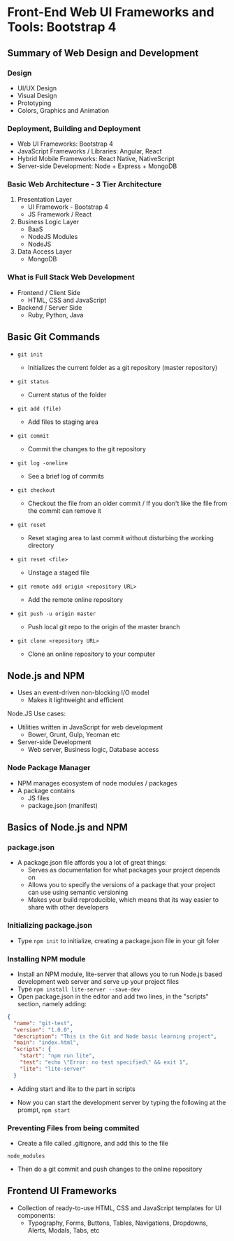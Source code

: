 # Front-End Web UI Frameworks and Tools: Bootstrap 4

## Summary of Web Design and Development

### Design

- UI/UX Design
- Visual Design
- Prototyping
- Colors, Graphics and Animation

### Deployment, Building and Deployment

- Web UI Frameworks: Bootstrap 4
- JavaScript Frameworks / Libraries: Angular, React
- Hybrid Mobile Frameworks: React Native, NativeScript
- Server-side Development: Node + Express + MongoDB

### Basic Web Architecture - 3 Tier Architecture

1. Presentation Layer
   - UI Framework - Bootstrap 4
   - JS Framework / React
2. Business Logic Layer
   - BaaS
   - NodeJS Modules
   - NodeJS
3. Data Access Layer
   - MongoDB

### What is Full Stack Web Development

- Frontend / Client Side
  - HTML, CSS and JavaScript
- Backend / Server Side
  - Ruby, Python, Java

## Basic Git Commands

- `git init`
  - Initializes the current folder as a git repository (master repository)
- `git status`
  - Current status of the folder
- `git add (file)`
  - Add files to staging area
- `git commit`
  - Commit the changes to the git repository
- `git log -oneline`
  - See a brief log of commits
- `git checkout`
  - Checkout the file from an older commit / If you don't like the file from the commit can remove it
- `git reset`
  - Reset staging area to last commit without disturbing the working directory
- `git reset <file>`
  - Unstage a staged file

- `git remote add origin <repository URL>`
  - Add the remote online repository
- `git push -u origin master`
  - Push local git repo to the origin of the master branch
- `git clone <repository URL>`
  - Clone an online repository to your computer

## Node.js and NPM

- Uses an event-driven non-blocking I/O model
  - Makes it lightweight and efficient

Node.JS Use cases:

- Utilities written in JavaScript for web development
  - Bower, Grunt, Gulp, Yeoman etc
- Server-side Development
  - Web server, Business logic, Database access

### Node Package Manager

- NPM manages ecosystem of node modules / packages
- A package contains
  - JS files
  - package.json (manifest)

## Basics of Node.js and NPM

### package.json

- A package.json file affords you a lot of great things:
  - Serves as documentation for what packages your project depends on
  - Allows you to specify the versions of a package that your project can use using semantic versioning
  - Makes your build reproducible, which means that its way easier to share with other developers

### Initializing package.json

- Type `npm init` to initialize, creating a package.json file in your git foler

### Installing NPM module

- Install an NPM module, lite-server that allows you to run Node.js based development web server and serve up your project files
- Type `npm install lite-server --save-dev`
- Open package.json in the editor and add two lines, in the "scripts" section, namely adding:

```json
{
  "name": "git-test",
  "version": "1.0.0",
  "description": "This is the Git and Node basic learning project",
  "main": "index.html",
  "scripts": {
    "start": "npm run lite",
    "test": "echo \"Error: no test specified\" && exit 1",
    "lite": "lite-server"
  }
```

- Adding start and lite to the part in scripts

- Now you can start the development server by typing the following at the prompt, `npm start`

### Preventing Files from being commited

- Create a file called .gitignore, and add this to the file

```shell
node_modules
```

- Then do a git commit and push changes to the online repository

## Frontend UI Frameworks

- Collection of ready-to-use HTML, CSS and JavaScript templates for UI components:
  - Typography, Forms, Buttons, Tables, Navigations, Dropdowns, Alerts, Modals, Tabs, etc